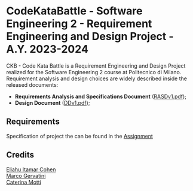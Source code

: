 # CodeKataBattle - Software Engineering 2 - Requirement Engineering and Design Project - A.Y. 2023-2024    
CKB - Code Kata Battle is a Requirement Engineering and Design Project realized for the Software Engineering 2 course at Politecnico di Milano.
Requirement analysis and design choices are widely described inside the released documents:
- __Requirements Analysis and Specifications Document__ ([RASDv1.pdf](DeliveryFolder/RASDv1.pdf));
- __Design Document__ ([DDv1.pdf](DeliveryFolder/DDv1.pdf));

## Requirements
Specification of project the can be found in the [Assignment](https://github.com/mttcrn/Cohen-Gervatini-Motti/blob/main/Assignment%20RDD%20AY%202023-2024.pdf)  

## Credits 
[Eliahu Itamar Cohen](https://github.com/EliahuC)  
[Marco Gervatini](https://github.com/Shift007)  
[Caterina Motti](https://github.com/mttcrn)  

